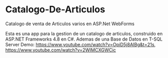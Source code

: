 # Catalogo-De-Articulos
Catalogo de venta de Articulos varios en ASP.Net WebForms

Esta es una app para la gestion de un catalogo de articulos, construido en ASP.NET Frameworks 4.8 en C#. Ademas de una Base de Datos en T-SQL Server
Demo: https://www.youtube.com/watch?v=OpiD5j8AIBg&t=21s, https://www.youtube.com/watch?v=2WIMCXGWCic
